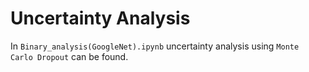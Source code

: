 # Uncertainty Analysis

In `Binary_analysis(GoogleNet).ipynb` uncertainty analysis using `Monte Carlo Dropout` can be found.